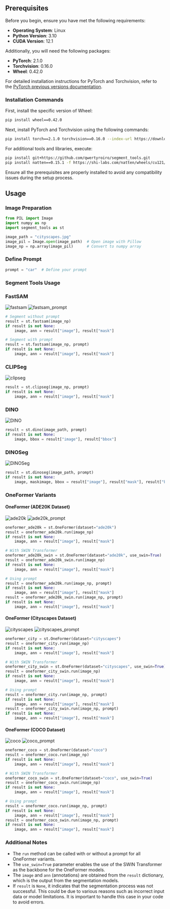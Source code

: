 ## Prerequisites

Before you begin, ensure you have met the following requirements:

- **Operating System**: Linux
- **Python Version**: 3.10
- **CUDA Version**: 12.1

Additionally, you will need the following packages:

- **PyTorch**: 2.1.0
- **Torchvision**: 0.16.0
- **Wheel**: 0.42.0

For detailed installation instructions for PyTorch and Torchvision, refer to the [PyTorch previous versions documentation](https://pytorch.org/get-started/previous-versions/#v210).

### Installation Commands

First, install the specific version of Wheel:

```bash
pip install wheel==0.42.0
```

Next, install PyTorch and Torchvision using the following commands:

```bash
pip install torch==2.1.0 torchvision==0.16.0 --index-url https://download.pytorch.org/whl/cu121
```

For additional tools and libraries, execute:

```bash
pip install git+https://github.com/qwertyroiro/segment_tools.git
pip install natten==0.15.1 -f https://shi-labs.com/natten/wheels/cu121/torch2.1.0/index.html
```

Ensure all the prerequisites are properly installed to avoid any compatibility issues during the setup process.
## Usage

### Image Preparation
```python
from PIL import Image
import numpy as np
import segment_tools as st

image_path = "cityscapes.jpg"
image_pil = Image.open(image_path)  # Open image with Pillow
image_np = np.array(image_pil)      # Convert to numpy array
```

### Define Prompt
```python
prompt = "car"  # Define your prompt
```

### Segment Tools Usage

### FastSAM
![fastsam](image_dir/fastsam.png)
![fastsam_prompt](image_dir/fastsam_prompt.png)
```python
# Segment without prompt
result = st.fastsam(image_np)
if result is not None:
    image, ann = result["image"], result["mask"]

# Segment with prompt
result = st.fastsam(image_np, prompt)
if result is not None:
    image, ann = result["image"], result["mask"]
```

### CLIPSeg
![clipseg](image_dir/clipseg.png)
```python
result = st.clipseg(image_np, prompt)
if result is not None:
    image, ann = result["image"], result["mask"]
```

### DINO
![DINO](image_dir/dino.png)
```python
result = st.dino(image_path, prompt)
if result is not None:
    image, bbox = result["image"], result["bbox"]
```

### DINOSeg
![DINOSeg](image_dir/dinoseg.png)
```python
result = st.dinoseg(image_path, prompt)
if result is not None:
    image, maskimage, bbox = result["image"], result["mask"], result["bbox"]
```

### OneFormer Variants

#### OneFormer (ADE20K Dataset)
![ade20k](image_dir/OneFormer_ade20k(dinat).png)
![ade20k_prompt](image_dir/OneFormer_ade20k(dinat)(prompt).png)
```python
oneformer_ade20k = st.OneFormer(dataset="ade20k")
result = oneformer_ade20k.run(image_np)
if result is not None:
    image, ann = result["image"], result["mask"]

# With SWIN Transformer
oneformer_ade20k_swin = st.OneFormer(dataset="ade20k", use_swin=True)
result = oneformer_ade20k_swin.run(image_np)
if result is not None:
    image, ann = result["image"], result["mask"]

# Using prompt
result = oneformer_ade20k.run(image_np, prompt)
if result is not None:
    image, ann = result["image"], result["mask"]
result = oneformer_ade20k_swin.run(image_np, prompt)
if result is not None:
    image, ann = result["image"], result["mask"]
```

#### OneFormer (Cityscapes Dataset)
![cityscapes](image_dir/OneFormer_cityscapes(dinat).png)
![cityscapes_prompt](image_dir/OneFormer_cityscapes(dinat)(prompt).png)
```python
oneformer_city = st.OneFormer(dataset="cityscapes")
result = oneformer_city.run(image_np)
if result is not None:
    image, ann = result["image"], result["mask"]

# With SWIN Transformer
oneformer_city_swin = st.OneFormer(dataset="cityscapes", use_swin=True)
result = oneformer_city_swin.run(image_np)
if result is not None:
    image, ann = result["image"], result["mask"]

# Using prompt
result = oneformer_city.run(image_np, prompt)
if result is not None:
    image, ann = result["image"], result["mask"]
result = oneformer_city_swin.run(image_np, prompt)
if result is not None:
    image, ann = result["image"], result["mask"]
```

#### OneFormer (COCO Dataset)
![coco](image_dir/OneFormer_coco(dinat).png)
![coco_prompt](image_dir/OneFormer_coco(dinat)(prompt).png)
```python
oneformer_coco = st.OneFormer(dataset="coco")
result = oneformer_coco.run(image_np)
if result is not None:
    image, ann = result["image"], result["mask"]

# With SWIN Transformer
oneformer_coco_swin = st.OneFormer(dataset="coco", use_swin=True)
result = oneformer_coco_swin.run(image_np)
if result is not None:
    image, ann = result["image"], result["mask"]

# Using prompt
result = oneformer_coco.run(image_np, prompt)
if result is not None:
    image, ann = result["image"], result["mask"]
result = oneformer_coco_swin.run(image_np, prompt)
if result is not None:
    image, ann = result["image"], result["mask"]
```

### Additional Notes
- The `run` method can be called with or without a prompt for all OneFormer variants.
- The `use_swin=True` parameter enables the use of the SWIN Transformer as the backbone for the OneFormer models.
- The `image` and `ann` (annotations) are obtained from the `result` dictionary, which is the output from the segmentation models.
- If `result` is `None`, it indicates that the segmentation process was not successful. This could be due to various reasons such as incorrect input data or model limitations. It is important to handle this case in your code to avoid errors.
